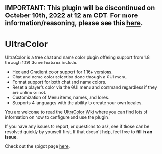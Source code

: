 <!--- Commented out since enrollment for this program is closed.
<p align="center">
  Do you want to build your own plugins with features unique to only your server?
  
  <a href="https://bit.ly/3lZiAsT">
    <img src="https://i.imgur.com/OJuN0qP.png" />
  </a>
</p>

Join MineAcademy to learn Java and plugin development and get a 25€ discount!--->

## IMPORTANT: This plugin will be discontinued on October 10th, 2022 at 12 am CDT. For more information/reasoning, please see this [here](https://www.spigotmc.org/resources/ultracolor-deprecated.85332/update?update=472752).

# UltraColor

UltraColor is a free chat and name color plugin offering support from 1.8 through 1.19! Some features include:

* Hex and Gradient color support for 1.16+ versions.
* Chat and name color selection done through a GUI menu.
* Format support for both chat and name colors.
* Reset a player’s color via the GUI menu and command regardless if they are online or not.
* Customization of Menu items, names, and lores.
* Supports 4 languages with the ability to create your own locales.

You are welcome to read the [UltraColor Wiki](https://github.com/UltimateGamer200/UltraColor/wiki) where you can find
lots of information on how to configure and use the plugin.

If you have any issues to report, or questions to ask, see if those can be resolved quickly by yourself first. If that
doesn't help, feel free to **fill in an issue**.

Check out the spigot page [here](https://www.spigotmc.org/resources/ultracolor.85332/).

